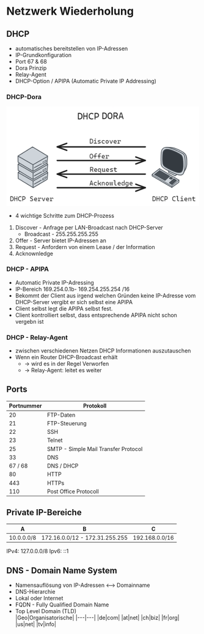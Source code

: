 # Netzwerk Wiederholung

## DHCP
+ automatisches bereitstellen von IP-Adressen
+ IP-Grundkonfiguration
+ Port 67 & 68
+ Dora Prinzip  
+ Relay-Agent
+ DHCP-Option / APIPA (Automatic Private IP Addressing)

### DHCP-Dora
![Alt text](./img/DHCP-Dora.png)
+ 4 wichtige Schritte zum DHCP-Prozess
1. Discover - Anfrage per LAN-Broadcast nach DHCP-Server
    + Broadcast - 255.255.255.255
2. Offer - Server bietet IP-Adressen an
3. Request - Anfordern von einem Lease / der Information
4. Acknownledge

### DHCP - APIPA
+ Automatic Private IP-Adressing
+ IP-Bereich 169.254.0.1b- 169.254.255.254 /16
+ Bekommt der Client aus irgend welchen Gründen keine IP-Adresse vom DHCP-Server vergibt er sich selbst eine APIPA
+ Client selbst legt die APIPA selbst fest.
+ Client kontrolliert selbst, dass entsprechende APIPA nicht schon vergebn ist

### DHCP - Relay-Agent
+ zwischen verschiedenen Netzen DHCP Informationen auszutauschen
+ Wenn ein Router DHCP-Broadcast erhält 
    + -> wird es in der Regel  Verworfen
    + -> Relay-Agent: leitet es weiter
## Ports
|Portnummer| Protokoll|
|---|---|
|20|FTP-Daten|
|21|FTP-Steuerung|
|22|SSH|
|23|Telnet|
|25|SMTP - Simple Mail Transfer Protocol|
|33|DNS|
|67 / 68|DNS / DHCP|
|80|HTTP|
|443|HTTPs|
|110|Post Office Protocoll|

## Private IP-Bereiche
|A|B|C|
|---|---|---|
|10.0.0.0/8|172.16.0.0/12 - 172.31.255.255|192.168.0.0/16|

IPv4: 127.0.0.0/8
Ipv6: ::1

## DNS - Domain Name System
+ Namensauflösung von IP-Adressen <--> Domainname
+ DNS-Hierarchie
+ Lokal oder Internet
+ FQDN - Fully Qualified Domain Name
+ Top Level Domain (TLD)  
|Geo|Organisatorische|
|---|---|
|de|com|
|at|net|
|ch|biz|
|fr|org|
|us|net|
|tv|info|
